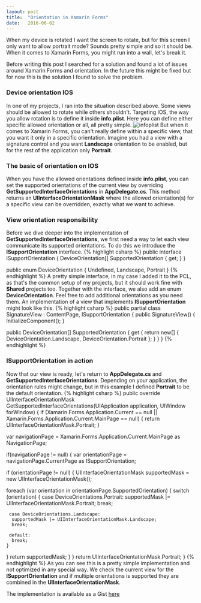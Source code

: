 ```yaml
---
layout: post
title:  "Orientation in Xamarin Forms"
date:   2016-06-02
---
```


<p class="intro">
<span class="dropcap">W</span>hen my device is rotated I want the screen to rotate, but for this screen I only want to allow portrait mode? Sounds pretty simple and so it should be. When it comes to Xamarin Forms, you might run into a wall, let's break it. 
</p>

Before writing this post I searched for a solution and found a lot of issues around Xamarin Forms and orientation. In the future this might be fixed but for now this is the solution I found to solve the problem.

### Device orientation IOS
In one of my projects, I ran into the situation described above. Some views should be allowed to rotate while others shouldn't. Targeting IOS, the way you allow rotation is to define it inside __info.plist__. Here you can define either specific allowed orientation or all, all pretty simple. 
<img src="{{ '/assets/img/orientation/infoplist.png' | prepend: site.baseurl }}"   alt="infoplist">
But when it comes to Xamarin Forms, you can't really define within a specific view, that you want it only in a specific orientation. Imagine you had a view with a signature control and you want __Landscape__ orientation to be enabled, but for the rest of the application only __Portrait__.


### The basic of orientation on IOS
When you have the allowed orientations defined inside __info.plist__, you can set the supported orientations of the current view by overriding __GetSupportedInterfaceOrientations__ in __AppDelegate.cs__. This method returns an __UIInterfaceOrientationMask__ where the allowed orientation(s) for a specific view can be overridden, exactly what we want to achieve. 

### View orientation responsibility 
Before we dive deeper into the implementation of __GetSupportedInterfaceOrientations__, we first need a way to let each view communicate its supported orientations. To do this we introduce the __ISupportOrientation__ interface.
{% highlight csharp %}
public interface ISupportOrientation
{
	DeviceOrientation[] SupportedOrientation { get; }
}

public enum DeviceOrientation
{
	Undefined,
	Landscape,
	Portrait
}
{% endhighlight %}
A pretty simple interface, in my case I added it to the PCL, as that's the common setup of my projects, but it should work fine with __Shared__ projects too. Together with the interface, we also add an enum __DeviceOrientation__. Feel free to add additional orientations as you need them. 
An implementation of a view that implements __ISupportOrientation__ might look like this.
{% highlight csharp %}
public partial class SignatureView : ContentPage, ISupportOrientation
{
 public SignatureView()
  {
   InitializeComponent();
  }

 public DeviceOrientation[] SupportedOrientation
 {
  get
  {
   return new[] { DeviceOrientation.Landscape, DeviceOrientation.Portrait };
  }
 }
}
{% endhighlight %}

### ISupportOrientation in action
Now that our view is ready, let's return to __AppDelegate.cs__ and __GetSupportedInterfaceOrientations__. Depending on your application, the orientation rules might change, but in this example I defined __Portrait__ to be the default orientation.
{% highlight csharp %}
public override UIInterfaceOrientationMask GetSupportedInterfaceOrientations(UIApplication application, UIWindow forWindow)
{
 if (Xamarin.Forms.Application.Current == null || Xamarin.Forms.Application.Current.MainPage == null)
 {
  return UIInterfaceOrientationMask.Portrait;
 }

 var navigationPage = Xamarin.Forms.Application.Current.MainPage as NavigationPage;

 if(navigationPage != null)
 {
  var orientationPage = navigationPage.CurrentPage as ISupportOrientation;

  if (orientationPage != null)
  {
   UIInterfaceOrientationMask supportedMask = new UIInterfaceOrientationMask();

   foreach (var orientation in orientationPage.SupportedOrientation)
   {
    switch (orientation)
    {
     case DeviceOrientations.Portrait:
      supportedMask |= UIInterfaceOrientationMask.Portrait;
      break;
  
     case DeviceOrientations.Landscape:
      supportedMask |= UIInterfaceOrientationMask.Landscape;
	  break;

     default:
      break;
    }
   }
   return supportedMask;
  }
 }
 return UIInterfaceOrientationMask.Portrait;
}
{% endhighlight %}
As you can see this is a pretty simple implementation and not optimized in any special way. We check the current view for the __ISupportOrientation__ and if multiple orientations is supported they are combined in the __UIInterfaceOrientationMask__.

The implementation is available as a Gist [here](https://gist.github.com/rasmuschristensen/5cfee152366eb19adac599a606b857e6/)  












